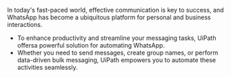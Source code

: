 In today's fast-paced world, effective communication is key to success, and WhatsApp has become a ubiquitous platform for personal and business interactions.
* To enhance productivity and streamline your messaging tasks, UiPath offersa powerful solution for automating WhatsApp.
* Whether you need to send messages, create group names, or perform data-driven bulk messaging, UiPath empowers you to automate these activities seamlessly.
